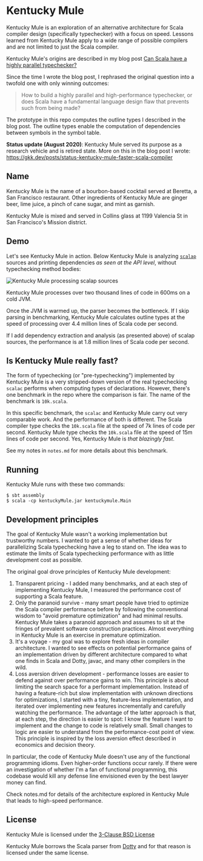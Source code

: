 # Kentucky Mule

Kentucky Mule is an exploration of an alternative architecture for Scala
compiler design (specifically typechecker) with a focus on speed. Lessons
learned from Kentucky Mule apply to a wide range of possible compilers and are
not limited to just the Scala compiler.

Kentucky Mule's origins are described in my blog post [Can Scala have a highly
parallel
typechecker?](https://medium.com/@gkossakowski/can-scala-have-a-highly-parallel-typechecker-95cd7c146d20)

Since the time I wrote the blog post, I rephrased the original question into a
twofold one with only winning outcomes:

  > How to build a highly parallel and high-performance typechecker, or does
  > Scala have a fundamental language design flaw that prevents such from being
  > made?

The prototype in this repo computes the outline types I described in the blog
post. The outline types enable the computation of dependencies between symbols
in the symbol table.

**Status update (August 2020)**: Kentucky Mule served its purpose as a research
vehicle and is retired state. More on this in the blog post I wrote:
https://gkk.dev/posts/status-kentucky-mule-faster-scala-compiler

## Name

Kentucky Mule is the name of a bourbon-based cocktail served at Beretta, a San
Francisco restaurant. Other ingredients of Kentucky Mule are ginger beer, lime
juice, a pinch of cane sugar, and mint as garnish.

Kentucky Mule is mixed and served in Collins glass at 1199 Valencia St in San
Francisco's Mission district.

## Demo

Let's see Kentucky Mule in action. Below Kentucky Mule is analyzing
[`scalap`](https://github.com/scala/scala/tree/2.12.x/src/scalap/scala/tools/scalap)
sources and printing dependencies *as seen at the API level*, without
typechecking method bodies:

![Kentucky Mule processing scalap sources](kentuckymule_scalap.gif)

Kentucky Mule processes over two thousand lines of code in 600ms on a cold JVM.

Once the JVM is warmed up, the parser becomes the bottleneck. If I skip parsing
in benchmarking, Kentucky Mule calculates outline types at the speed of
processing over 4.4 million lines of Scala code per second.

If I add dependency extraction and analysis (as presented above) of scalap
sources, the performance is at 1.8 million lines of Scala code per second.

## Is Kentucky Mule really fast?

The form of typechecking (or "pre-typechecking") implemented by Kentucky Mule is
a very stripped-down version of the real typechecking `scalac` performs when
computing types of declarations. However, there's one benchmark in the repo
where the comparison is fair. The name of the benchmark is `10k.scala`.

In this specific benchmark, the `scalac` and Kentucky Mule carry out very
comparable work. And the performance of both is different. The Scala compiler
type checks the `10k.scala` file at the speed of 7k lines of code per second.
Kentucky Mule type checks the `10k.scala` file at the speed of 15m lines of code
per second. Yes, Kentucky Mule is _that blazingly fast_.

See my notes in `notes.md` for more details about this benchmark.

## Running

Kentucky Mule runs with these two commands:

```
$ sbt assembly
$ scala -cp kentuckyMule.jar kentuckymule.Main
```

## Development principles

The goal of Kentucky Mule wasn't a working implementation but trustworthy
numbers. I wanted to get a sense of whether ideas for parallelizing Scala
typechecking have a leg to stand on. The idea was to estimate the limits of
Scala typechecking performance with as little development cost as possible.

The original goal drove principles of Kentucky Mule development:

  1. Transparent pricing - I added many benchmarks, and at each step of
     implementing Kentucky Mule, I measured the performance cost of supporting a
     Scala feature.
  2. Only the paranoid survive - many smart people have tried to optimize the
     Scala compiler performance before by following the conventional wisdom to
     "avoid premature optimization" and had minimal results. Kentucky Mule takes
     a paranoid approach and assumes to sit at the fringes of prevalent software
     construction practices. Almost everything in Kentucky Mule is an exercise
     in premature optimization.
  3. It's a voyage - my goal was to explore fresh ideas in compiler
     architecture. I wanted to see effects on potential performance gains of an
     implementation driven by different architecture compared to what one finds
     in Scala and Dotty, javac, and many other compilers in the wild.
  4. Loss aversion driven development - performance losses are easier to defend
     against over performance gains to win. This principle is about limiting the
     search space for a performant implementation. Instead of having a
     feature-rich but slow implementation with unknown directions for
     optimizations, I started with a tiny, feature-less implementation, and
     iterated over implementing new features incrementally and carefully
     watching the performance. The advantage of the latter approach is that, at
     each step, the direction is easier to spot: I know the feature I want to
     implement and the change to code is relatively small. Small changes to
     logic are easier to understand from the performance-cost point of view.
     This principle is inspired by the loss aversion effect described in
     economics and decision theory.

In particular, the code of Kentucky Mule doesn't use any of the functional
programming idioms. Even higher-order functions occur rarely. If there were an
investigation of whether I'm a fan of functional programming, this codebase
would kill any defense line envisioned even by the best lawyer money can find.

Check notes.md for details of the architecture explored in Kentucky Mule that
leads to high-speed performance.

## License

Kentucky Mule is licensed under the [3-Clause BSD
License](https://github.com/gkossakowski/kentuckymule/blob/master/LICENSE.md)

Kentucky Mule borrows the Scala parser from
[Dotty](https://github.com/lampepfl/dotty) and for that reason is licensed under
the same license.
